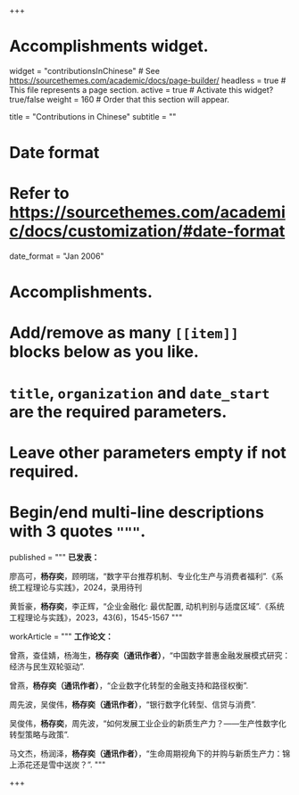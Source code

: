 +++
# Accomplishments widget.
widget = "contributionsInChinese"  # See https://sourcethemes.com/academic/docs/page-builder/
headless = true  # This file represents a page section.
active = true  # Activate this widget? true/false
weight = 160  # Order that this section will appear.

title = "Contributions in Chinese"
subtitle = ""

# Date format
#   Refer to https://sourcethemes.com/academic/docs/customization/#date-format
date_format = "Jan 2006"

# Accomplishments.
#   Add/remove as many `[[item]]` blocks below as you like.
#   `title`, `organization` and `date_start` are the required parameters.
#   Leave other parameters empty if not required.
#   Begin/end multi-line descriptions with 3 quotes `"""`.


published = """
**已发表：**

廖高可，**杨存奕**，顾明瑞，“数字平台推荐机制、专业化生产与消费者福利”.《系统工程理论与实践》，2024，录用待刊

黄哲豪，**杨存奕**，李正辉，“企业金融化: 最优配置, 动机判别与适度区域”.《系统工程理论与实践》，2023，43(6)，1545-1567
"""

workArticle = """
**工作论文：**

曾燕，查佳婧，杨海生，**杨存奕（通讯作者）**，“中国数字普惠金融发展模式研究：经济与民生双轮驱动”. 

曾燕，**杨存奕（通讯作者）**，“企业数字化转型的金融支持和路径权衡”. 

周先波，吴俊伟，**杨存奕（通讯作者）**，“银行数字化转型、信贷与消费”. 

吴俊伟，**杨存奕**，周先波，“如何发展工业企业的新质生产力？——生产性数字化转型策略与政策”. 

马文杰，杨润泽，**杨存奕（通讯作者）**，“生命周期视角下的并购与新质生产力：锦上添花还是雪中送炭？”. 
"""

+++
